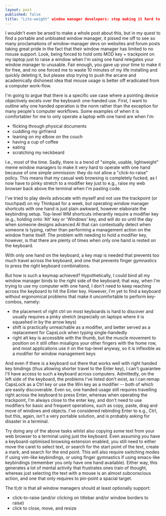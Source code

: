 ```yaml
---
layout: post
published: false
title: "Lite-weight" window manager developers: stop making it hard to use a computer with one hand
---
```


I wouldn't even be arsed to make a whole post about this, but in my quest to find a portable and unbloated window manager, it pissed me off to see so many proclamations of window-manager devs on websites and forum posts taking great pride in the fact that their window manager has limited to no mouse support. Look, being forced to hold onto MOD key + trackpoint on my laptop just to raise a window when I'm using one hand relegates your window manager to unusable. Fair enough, you gave up your time to make it for free, and no one forced me to waste 10 minutes of my life installing and quickly deleting it, but please stop trying to push the arcane and academically dishonest idea that mouse usage is better off eradicated from a computer work-flow. 

I'm going to argue that there is a specific use case where a pointing device objectively excels over the keyboard: one-handed use. First, I want to outline why one handed operation is the norm rather than the exception for many people's computer workflows. Some examples of when it is comfortabler for me to only operate a laptop with one hand are when I'm:

-  flicking through physical documents
-  cuddling my girfriend
-  leaning on my elbow on the couch
-  having a cup of coffee
-  eating
-  scratching my neckbeard

I.e., most of the time. Sadly, there is a trend of "simple, usable, lightweight" meme window managers to make it very hard to operate with one hand because of one simple ommission: they do not allow a "click-to-raise" policy. This means that my casual web browsing is completely fucked, as I now have to pinky stretch to a modifier key just to e.g., raise my web browser back above the terminal when I'm pasting code. 

I've tried to play devils advocate with myself and not use the trackpoint (or touchpad) on my Thinkpad for a week, but operating window manager shortcuts with one hand is just plain awkward, however elaborate the keybinding setup. Top-level WM shortcuts inherantly require a modifier key (e.g., holding onto 'Alt' key or 'Windows' key, and will do so until the day when someone designs advanced AI that can contextually detect when someone is typing, rather than performing a management action on the window frame itself. The problem with needing to hold a modifier key, however, is that there are plenty of times when only one hand is rested on the keyboard.  

With only one hand on the keyboard, a key map is needed that prevents too much travel across the keyboard, and one that prevents finger gymnastics to press the right keyboard combinations. 

But how is such a keymap achieved? Hypothetically, I could bind all my window manager binds to the right side of the keyboard; that way, when I'm trying to use my computer with one hand, I don't need to keep reaching across the keyboard to hit the Enter key. However, I'm yet to find a keyboard without ergonomical problems that make it uncomfortable to perform key-combos, namely:

 - the placement of right ctrl on most keyboards is hard to discover and usually requires a pinky stretch (especially on laptops where it is squashed in by the arrow keys)
 - shift is practically unreachable as a modifier, and better served as a replacement for CapsLock when typing single-handedly
 - right alt key is accessible with the thumb, but the muscle movement to position on it still often misaligns your other fingers with the home row, and most applications use it on the top-level anyway, so it is inflexible as a modifier for window management keys

And even if there is a keyboard out there that works well with right handed key bindings (thus allowing shorter travel to the Enter key), I can't guarantee I'll have access to such a keyboard across computers. Admittedly, on the left side of the keyboard, the problems I've listed don't exist, as I can remap CapsLock as a Ctrl key or use the Win key as a modifier -- both of which are easily discoverable. Even so, one handed usage still requires travelling right across the keyboard to press Enter, whereas when operating the trackpoint, I'm always close to the enter key, and don't need to use modifiers for basic and frequent operations, such as copy, paste, drag and move of windows and objects. I've considered rebinding Enter to e.g., Ctrl, but this, again, isn't a very portable solution, and is probably asking for disaster in a terminal. 

Try doing any of the above tasks whilst also copying some text from your web browser to a terminal using just the keyboard. Even assuming you have a keyboard-optimised browsing extension enabled, you still need to either move the caret to select text, or search for the start point of the text, create a mark, and search for the end point. This will also require switching modes if using vim-like keybindings, or using finger gymnastics if using emacs-like keybindings (remember you only have one hand available). Either way, this generates a lot of mental activity that frustrates ones train of thought, whereas just selecting the text with a mouse is an almost subconscious action, and one that only requires to pin-point a spacial target.

The tl;dr is that all window managers should at least optionally support:

 - click-to-raise (and/or clicking on titlebar and/or window borders to raise)
 - click to close, move, and resize
